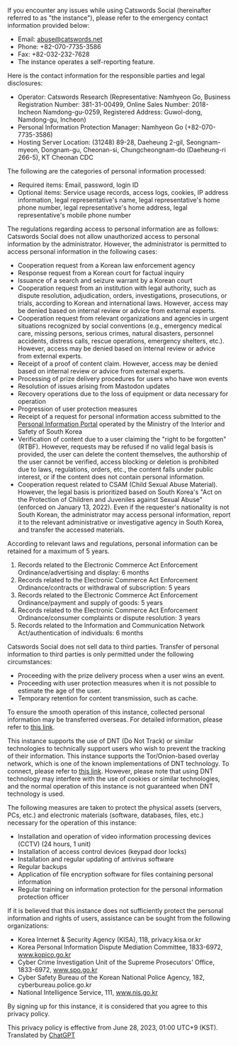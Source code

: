 If you encounter any issues while using Catswords Social (hereinafter referred to as "the instance"), please refer to the emergency contact information provided below:

* Email: abuse@catswords.net
* Phone: +82-070-7735-3586
* Fax: +82-032-232-7628
* The instance operates a self-reporting feature.

Here is the contact information for the responsible parties and legal disclosures:

* Operator: Catswords Research (Representative: Namhyeon Go, Business Registration Number: 381-31-00499, Online Sales Number: 2018-Incheon Namdong-gu-0259, Registered Address: Guwol-dong, Namdong-gu, Incheon)
* Personal Information Protection Manager: Namhyeon Go (+82-070-7735-3586)
* Hosting Server Location: (31248) 89-28, Daeheung 2-gil, Seongnam-myeon, Dongnam-gu, Cheonan-si, Chungcheongnam-do (Daeheung-ri 266-5), KT Cheonan CDC

The following are the categories of personal information processed:

* Required items: Email, password, login ID
* Optional items: Service usage records, access logs, cookies, IP address information, legal representative's name, legal representative's home phone number, legal representative's home address, legal representative's mobile phone number

The regulations regarding access to personal information are as follows: Catswords Social does not allow unauthorized access to personal information by the administrator. However, the administrator is permitted to access personal information in the following cases:

* Cooperation request from a Korean law enforcement agency
* Response request from a Korean court for factual inquiry
* Issuance of a search and seizure warrant by a Korean court
* Cooperation request from an institution with legal authority, such as dispute resolution, adjudication, orders, investigations, prosecutions, or trials, according to Korean and international laws. However, access may be denied based on internal review or advice from external experts.
* Cooperation request from relevant organizations and agencies in urgent situations recognized by social conventions (e.g., emergency medical care, missing persons, serious crimes, natural disasters, personnel accidents, distress calls, rescue operations, emergency shelters, etc.). However, access may be denied based on internal review or advice from external experts.
* Receipt of a proof of content claim. However, access may be denied based on internal review or advice from external experts.
* Processing of prize delivery procedures for users who have won events
* Resolution of issues arising from Mastodon updates
* Recovery operations due to the loss of equipment or data necessary for operation
* Progression of user protection measures
* Receipt of a request for personal information access submitted to the [Personal Information Portal](https://www.privacy.go.kr) operated by the Ministry of the Interior and Safety of South Korea
* Verification of content due to a user claiming the "right to be forgotten" (RTBF). However, requests may be refused if no valid legal basis is provided, the user can delete the content themselves, the authorship of the user cannot be verified, access blocking or deletion is prohibited due to laws, regulations, orders, etc., the content falls under public interest, or if the content does not contain personal information.
* Cooperation request related to CSAM (Child Sexual Abuse Material). However, the legal basis is prioritized based on South Korea's "Act on the Protection of Children and Juveniles against Sexual Abuse" (enforced on January 13, 2022). Even if the requester's nationality is not South Korean, the administrator may access personal information, report it to the relevant administrative or investigative agency in South Korea, and transfer the accessed materials.

According to relevant laws and regulations, personal information can be retained for a maximum of 5 years.

1. Records related to the Electronic Commerce Act Enforcement Ordinance/advertising and display: 6 months
2. Records related to the Electronic Commerce Act Enforcement Ordinance/contracts or withdrawal of subscription: 5 years
3. Records related to the Electronic Commerce Act Enforcement Ordinance/payment and supply of goods: 5 years
4. Records related to the Electronic Commerce Act Enforcement Ordinance/consumer complaints or dispute resolution: 3 years
5. Records related to the Information and Communication Network Act/authentication of individuals: 6 months

Catswords Social does not sell data to third parties. Transfer of personal information to third parties is only permitted under the following circumstances:

* Proceeding with the prize delivery process when a user wins an event.
* Proceeding with user protection measures when it is not possible to estimate the age of the user.
* Temporary retention for content transmission, such as cache.

To ensure the smooth operation of this instance, collected personal information may be transferred overseas. For detailed information, please refer to [this link](https://github.com/catswords-social/policy/blob/main/hosting_locations.md).

This instance supports the use of DNT (Do Not Track) or similar technologies to technically support users who wish to prevent the tracking of their information. This instance supports the Tor/Onion-based overlay network, which is one of the known implementations of DNT technology. To connect, please refer to [this link](http://alagqg2wvxgmgoti27fn22pndmanrdl3duullv5gqpe76l66tsuplmad.onion). However, please note that using DNT technology may interfere with the use of cookies or similar technologies, and the normal operation of this instance is not guaranteed when DNT technology is used.

The following measures are taken to protect the physical assets (servers, PCs, etc.) and electronic materials (software, databases, files, etc.) necessary for the operation of this instance:

* Installation and operation of video information processing devices (CCTV) (24 hours, 1 unit)
* Installation of access control devices (keypad door locks)
* Installation and regular updating of antivirus software
* Regular backups
* Application of file encryption software for files containing personal information
* Regular training on information protection for the personal information protection officer

If it is believed that this instance does not sufficiently protect the personal information and rights of users, assistance can be sought from the following organizations:

* Korea Internet & Security Agency (KISA), 118, privacy.kisa.or.kr
* Korea Personal Information Dispute Mediation Committee, 1833-6972, www.kopico.go.kr
* Cyber Crime Investigation Unit of the Supreme Prosecutors' Office, 1833-6972, www.spo.go.kr
* Cyber Safety Bureau of the Korean National Police Agency, 182, cyberbureau.police.go.kr
* National Intelligence Service, 111, www.nis.go.kr

By signing up for this instance, it is considered that you agree to this privacy policy.

This privacy policy is effective from June 28, 2023, 01:00 UTC+9 (KST). Translated by [ChatGPT](https://chat.openai.com/)
